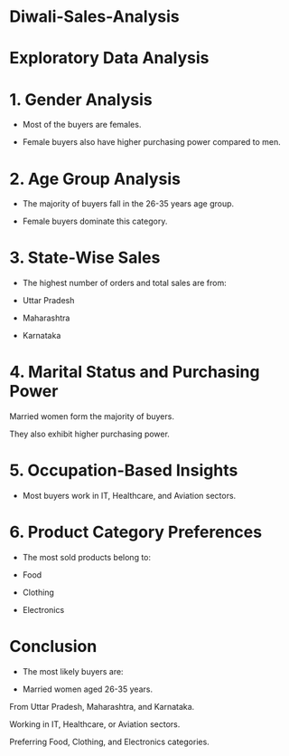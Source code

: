 # Diwali-Sales-Analysis

# Exploratory Data Analysis

 # 1. Gender Analysis

- Most of the buyers are females.

- Female buyers also have higher purchasing power compared to men.

# 2. Age Group Analysis

- The majority of buyers fall in the 26-35 years age group.

- Female buyers dominate this category.

# 3. State-Wise Sales

- The highest number of orders and total sales are from:

- Uttar Pradesh

- Maharashtra

- Karnataka

# 4. Marital Status and Purchasing Power

Married women form the majority of buyers.

They also exhibit higher purchasing power.

# 5. Occupation-Based Insights

- Most buyers work in IT, Healthcare, and Aviation sectors.

# 6. Product Category Preferences

- The most sold products belong to:

- Food

- Clothing

- Electronics

# Conclusion

- The most likely buyers are:

- Married women aged 26-35 years.

From Uttar Pradesh, Maharashtra, and Karnataka.

Working in IT, Healthcare, or Aviation sectors.

Preferring Food, Clothing, and Electronics categories.
